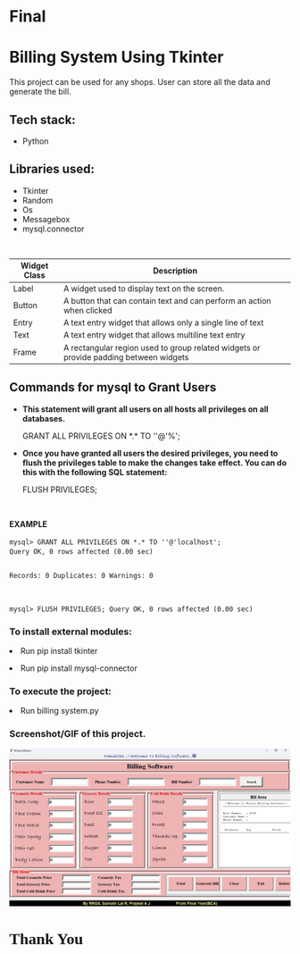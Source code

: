 # Final
<h1>Billing System Using Tkinter</h1>
<p>This project can be used for any shops. User can store all the data and generate the bill.</p>

<h2>Tech stack:</h2>
<ul>
    <li>Python</li>
</ul>

<h2>Libraries used:</h2>
<ul>
    <li>Tkinter</li>
    <li>Random</li>
    <li>Os</li>
    <li>Messagebox</li>
    <li>mysql.connector</li>
</ul>
<br>
<table>
<thead>
  <tr>
    <th>Widget Class</th>
    <th>Description</th>
  </tr>
</thead>
<tbody>
  <tr>
    <td>Label</td>
    <td>A widget used to display text on the screen.</td>
  </tr>
  <tr>
    <td>Button</td>
    <td>A button that can contain text and can perform an action when clicked</td>
  </tr>
  <tr>
    <td>Entry</td>
    <td>A text entry widget that allows only a single line of text</td>
  </tr>
  <tr>
    <td>Text</td>
    <td>A text entry widget that allows multiline text entry</td>
  </tr>
  <tr>
    <td>Frame</td>
    <td>A rectangular region used to group related widgets or provide padding between widgets</td>
  </tr>
</tbody>
</table>
<h2>Commands for mysql to Grant Users</h2>
<ul>
    <li><b>This statement will grant all users on all hosts all privileges on all databases.</b></li>
    <p>GRANT ALL PRIVILEGES ON *.* TO ''@'%';</p>
    <li><b>Once you have granted all users the desired privileges, you need to flush the privileges table to make the changes take effect. You can do this with the following SQL statement:</b></li>
    <p>FLUSH PRIVILEGES;
</p>
</ul>
<br>
<p><b>EXAMPLE</b></p>
<code>mysql> GRANT ALL PRIVILEGES ON *.* TO ''@'localhost';
Query OK, 0 rows affected (0.00 sec)

Records: 0  Duplicates: 0  Warnings: 0

mysql> FLUSH PRIVILEGES;
Query OK, 0 rows affected (0.00 sec)
</code>

<h3>To install external modules:</h3>
<p><li>Run pip install tkinter</li></p>
<p><li>Run pip install mysql-connector</li></p>

<h3>To execute the project:</h3>
<p><li>Run billing system.py</li></p>

<h3>Screenshot/GIF of this project.</h3>

![Bill](https://github.com/Ravi191203/Final/blob/9d2f0622b099ba7c4712d67605c21a37b72157ad/Screenshot%20(6).png)

<h1 style="font-family:Bradley Hand ITC"><c>Thank You</c></h1>
